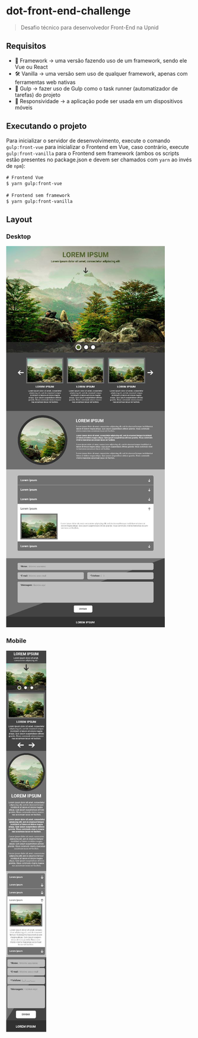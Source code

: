 # dot-front-end-challenge

> Desafio técnico para desenvolvedor Front-End na Upnid

## Requisitos

- 🧰 Framework → uma versão fazendo uso de um framework, sendo ele Vue ou React
- 🛠️ Vanilla → uma versão sem uso de qualquer framework, apenas com ferramentas web nativas
- 🥤 Gulp → fazer uso de Gulp como o task runner (automatizador de tarefas) do projeto
- 📱 Responsividade → a aplicação pode ser usada em um dispositivos móveis

## Executando o projeto

Para inicializar o servidor de desenvolvimento, execute o comando `gulp:front-vue` para inicializar o Frontend em Vue, caso contrário, execute `gulp:front-vanilla` para o Frontend sem framework (ambos os scripts estão presentes no package.json e devem ser chamados com `yarn` ao invés de `npm`):

```
# Frontend Vue
$ yarn gulp:front-vue

# Frontend sem framework
$ yarn gulp:front-vanilla
```

## Layout

### Desktop

![Layout desktop](./assets/layout-desktop.jpg)

### Mobile

![Layout mobile](./assets/layout-mobile.jpg)
